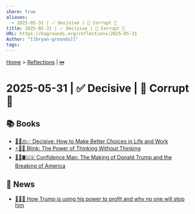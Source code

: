 ```yaml
---
share: true
aliases:
  - 2025-05-31 | ✅ Decisive | 👹 Corrupt 🤑
title: 2025-05-31 | ✅ Decisive | 👹 Corrupt 🤑
URL: https://bagrounds.org/reflections/2025-05-31
Author: "[[bryan-grounds]]"
tags: 
---
```

[Home](../index.md) > [Reflections](./index.md) | [⏮️](./2025-05-30.md)  
# 2025-05-31 | ✅ Decisive | 👹 Corrupt 🤑  
## 📚 Books  
- [🤔💡⚖️✅ Decisive: How to Make Better Choices in Life and Work](../books/decisive-how-to-make-better-choices-in-life-and-work.md)  
- [⚡🚫💭 Blink: The Power of Thinking Without Thinking](../books/blink-the-power-of-thinking-without-thinking.md)  
- [👹🐍🛢️🇺🇸 Confidence Man: The Making of Donald Trump and the Breaking of America](../books/confidence-man-the-making-of-donald-trump-and-the-breaking-of-america.md)  
  
## 📰 News  
- [👹🔌🤑 How Trump is using his power to profit and why no one will stop him](../videos/how-trump-is-using-his-power-to-profit-and-why-no-one-will-stop-him.md)